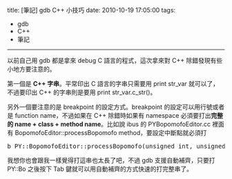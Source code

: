 title: \[筆記\] gdb C++ 小技巧
date: 2010-10-19 17:05:00
tags: 
- gdb
- C++
- 筆記
---

以前自己用 gdb 都是拿來 debug C 語言的程式，這次拿來對 C++ 除錯發現有些小地方要注意的。

第一個是 **C++ 字串**。平常印出 C 語言的字串只需要用 print str_var 就可以了，不過要印出 C++ 的字串則是要用 print str_var.c_str()。

另外一個要注意的是 breakpoint 的設定方式。breakpoint 的設定可以用行號或者是 function name，不過如果在 C++ 除錯時如果有 namespace 必須要打出**完整的 name + class + method name**。比如說 ibus 的 PYBopomofoEditor.cc 裡面有&nbsp;BopomofoEditor::processBopomofo method，要設定中斷點就必須打

<pre>b PY::BopomofoEditor::processBopomofo(unsigned int, unsigned int, unsigned int)</pre>

我想你也會跟我一樣覺得打這串也太長了吧，不過 gdb 支援自動補齊，只要打 PY::Bo 之後按下 Tab 鍵就可以用自動補齊的方式快速的打完整串了。